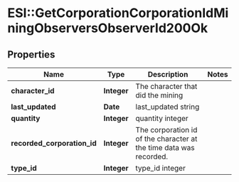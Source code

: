 # ESI::GetCorporationCorporationIdMiningObserversObserverId200Ok

## Properties
Name | Type | Description | Notes
------------ | ------------- | ------------- | -------------
**character_id** | **Integer** | The character that did the mining  | 
**last_updated** | **Date** | last_updated string | 
**quantity** | **Integer** | quantity integer | 
**recorded_corporation_id** | **Integer** | The corporation id of the character at the time data was recorded.  | 
**type_id** | **Integer** | type_id integer | 

